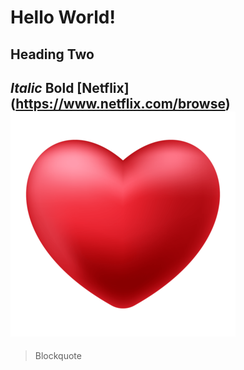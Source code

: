 # Hello World!
## Heading Two
*Italic*
**Bold**
[Netflix] (https://www.netflix.com/browse)
![Image](heart.png)
---
> Blockquote
